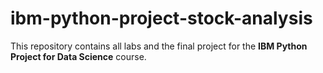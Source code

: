 # ibm-python-project-stock-analysis
This repository contains all labs and the final project for the **IBM Python Project for Data Science** course.
